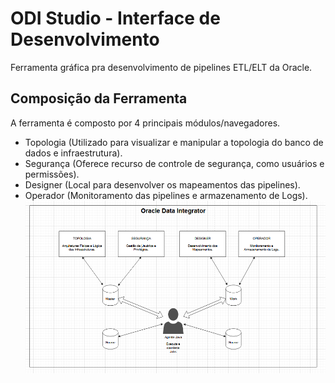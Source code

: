 # ODI Studio - Interface de Desenvolvimento
Ferramenta gráfica pra desenvolvimento de pipelines ETL/ELT da Oracle.
## Composição da Ferramenta
A ferramenta é composto por 4 principais módulos/navegadores.
- Topologia (Utilizado para visualizar e manipular a topologia do banco de dados e infraestrutura).
- Segurança (Oferece recurso de controle de segurança, como usuários e permissões).
- Designer (Local para desenvolver os mapeamentos das pipelines).
- Operador (Monitoramento das pipelines e armazenamento de Logs).
![Composição ODI Studio](../Imgs/composicao-odi-studio.png)
